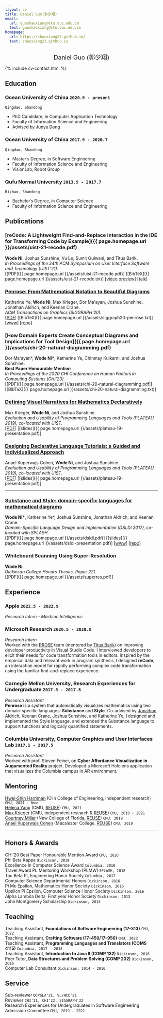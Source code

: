 ```yaml
---
layout: cv
title: Daniel Guo(郭少翔)
email:
  url: guoshaoxiang@stu.ouc.edu.cn
  text: guoshaoxiang@stu.ouc.edu.cn
homepage:
  url: https://shaoxiang23.github.io/
  text: shaoxiang23.github.io
---
```


<div style="text-align: center;">
  <span style="font-size: 20px;">Daniel Guo (郭少翔)</span>
</div>

<!--
include contact information from the front matter
Supported arguments:
    - homepage: url, text
    - phone
    - email
-->

{% include cv-contact.html %}

## Education

### **Ocean University of China** `2020.9 - present`

```
Qingdao, Shandong
```

- PhD Candidate, in Computer Application Technology
- Faculty of Information Science and Engineering
- Advised by [Junyu Dong](https://it.ouc.edu.cn/djy/main.htm)

### **Ocean University of China** `2017.9 - 2020.7`

```
Qingdao, Shandong
```

- Master’s Degree, in Software Engineering
- Faculty of Information Science and Engineering
- VisionLab, Robot Group

### **Qufu Normal University** `2013.9 - 2017.7`

```
Rizhao, Shandong
```

- Bachelor’s Degree, in Computer Science
- Faculty of Information Science and Engineering

## Publications

### [**reCode: A Lightweight Find-and-Replace Interaction in the IDE for Transforming Code by Example**]({{ page.homepage.url }}/assets/uist-21-recode.pdf)
**Wode Ni**, Joshua Sunshine, Vu Le, Sumit Gulwani, and Titus Barik.<br> 
_In Proceedings of the 34th ACM Symposium on User Interface Software and Technology (UIST'21)._ <br>
[[PDF]({{ page.homepage.url }}/assets/uist-21-recode.pdf)]
[[BibTeX]({{ page.homepage.url }}/assets/uist-21-recode.txt)]
[[video preview](https://youtu.be/fMdHK9UrgQ4)]
[[talk](https://youtu.be/_GQ8E7EMMws)]


### [**Penrose: From Mathematical Notation to Beautiful Diagrams**](http://penrose.ink/media/Penrose_SIGGRAPH2020.pdf)
Katherine Ye, **Wode Ni**, Max Krieger, Dor Ma'ayan, Joshua Sunshine, Jonathan Aldrich, and Keenan Crane.<br> 
_ACM Transactions on Graphics (SIGGRAPH'20)._<br>
[[PDF](http://penrose.ink/media/Penrose_SIGGRAPH2020.pdf)]
[[BibTeX]({{ page.homepage.url }}/assets/siggraph20-penrose.txt)]
[[www](http://penrose.ink/siggraph20.html)]
[[repo](https://github.com/penrose/penrose)]

### [**How Domain Experts Create Conceptual Diagrams and Implications for Tool Design**]({{ page.homepage.url }}/assets/chi-20-natural-diagramming.pdf)

Dor Ma'ayan\*, **Wode Ni\***, Katherine Ye, Chinmay Kulkarni, and Joshua Sunshine.<br>
<i class="fas fa-award"></i> <strong>Best Paper Honourable Mention</strong><br>
_In Proceedings of the 2020 CHI Conference on Human Factors in Computing Systems (CHI'20)._<br>
[[PDF]({{ page.homepage.url }}/assets/chi-20-natural-diagramming.pdf)]
[[BibTeX]({{ page.homepage.url }}/assets/chi-20-natural-diagramming.txt)]

### [**Defining Visual Narratives for Mathematics Declaratively**](http://2019.plateau-workshop.org/assets/papers-2019/9.pdf)

Max Krieger, **Wode Ni**, and Joshua Sunshine.<br>
_Evaluation and Usability of Programming Languages and Tools (PLATEAU 2019), co-located with UIST._<br>
[[PDF](http://2019.plateau-workshop.org/assets/papers-2019/9.pdf)]
[[slides]({{ page.homepage.url }}/assets/plateau-19-presentation.pdf)]

### [**Designing Declarative Language Tutorials: a Guided and Individualized Approach**](http://2019.plateau-workshop.org/assets/papers-2019/2.pdf)

Anael Kuperwajs Cohen, **Wode Ni**, and Joshua Sunshine.<br>
_Evaluation and Usability of Programming Languages and Tools (PLATEAU 2019), co-located with UIST._<br>
[[PDF](http://2019.plateau-workshop.org/assets/papers-2019/2.pdf)]
[[slides]({{ page.homepage.url }}/assets/plateau-19-presentation.pdf)]

---

### [**Substance and Style: domain-specific languages for mathematical diagrams**](https://2017.splashcon.org/event/dsldi-2017-substance-and-style-domain-specific-languages-for-mathematical-diagrams)

**Wode Ni\***, Katherine Ye\*, Joshua Sunshine, Jonathan Aldrich, and Keenan Crane.<br> _Domain-Specific Language Design and Implementation (DSLDI 2017), co-located with SPLASH._ <br>
[[PDF]({{ page.homepage.url }}/assets/dsldi.pdf)]
[[slides]({{ page.homepage.url }}/assets/dsldi-presentation.pdf)]
[[www](http://penrose.ink)]
[[repo](https://github.com/penrose/penrose)]

### [**Whiteboard Scanning Using Super-Resolution**](http://scholar.dickinson.edu/student_honors/221/)

**Wode Ni**.<br> _Dickinson College Honors Theses. Paper 221._<br>
[[PDF]({{ page.homepage.url }}/assets/superres.pdf)]

## Experience
### **Apple** `2022.5 - 2022.9`

_Research Intern - Machine Intelligence_<br>

### **Microsoft Research** `2020.5 - 2020.8`

_Research Intern_<br>
Worked with the [PROSE](https://www.microsoft.com/en-us/research/group/prose/) team (mentored by [Titus Barik](https://www.barik.net/)) on improving developer productivity in Visual Studio Code. I interviewed developers to elicit their needs for code transformation tools in editors. Inspired by the empirical data and relevant work in program synthesis, I designed **reCode**, an interaction model for rapidly performing complex code transformation using the familiar find-and-replace experience.

### **Carnegie Mellon University, Research Experiences for Undergraduate** `2017.5 - 2017.8`

_Research Assistant_<br>
**Penrose** is a system that automatically visualizes mathematics using two domain-specific languages: **Substance** and **Style**. Co-advised by [Jonathan Aldrich](https://www.cs.cmu.edu/~./aldrich/), [Keenan Crane](https://www.cs.cmu.edu/~kmcrane/), [Joshua Sunshine](http://www.cs.cmu.edu/~jssunshi/), and [Katherine Ye](https://www.cs.cmu.edu/~kqy/), I designed and implemented the Style language, and extended the Substance language to support functions and logically quantified statements.

### **Columbia University, Computer Graphics and User Interfaces Lab** `2017.1 - 2017.5`

_Research Assistant_<br>
Worked with prof. Steven Feiner, on **Cyber Affordance Visualization in Augumented Reality** project. Developed a Microsoft Hololens application that visualizes the Columbia campus in AR environment.

## Mentoring

[Hwei-Shin Harriman](https://hsharriman.github.io/) (Olin College of Engineering, independent research) `CMU, 2021 - Now` <br>
[Helena Yang](https://heleaf.me/) (CMU, [REUSE](https://www.cmu.edu/scs/s3d/reuse/)) `CMU, 2021` <br>
[Max Krieger](https://a9.io/) (CMU, independent research & [REUSE](https://www.cmu.edu/scs/s3d/reuse/)) `CMU, 2018 - 2021` <br>
[Courtney Miller](https://courtney-e-miller.github.io/) (New College of Florida, [REUSE](https://www.cmu.edu/scs/s3d/reuse/)) `CMU, 2019` <br>
[Anael Kuperwajs Cohen](https://anaelkuperwajs.github.io/) (Macalester College, [REUSE](https://www.cmu.edu/scs/s3d/reuse/)) `CMU, 2019` <br>

---

## Honors & Awards

CHI'20 Best Paper Honourable Mention Award `CMU, 2020` <br>
Phi Beta Kappa `Dickinson, 2018` <br>
Excellence in Computer Science Award `Columbia, 2018` <br>
Travel Award PL Mentoring Workshop (PLMW) `SPLASH, 2018` <br>
Tau Beta Pi, Engineering Honor Society `Columbia, 2017` <br>
Computer Science Departmental Honors `Dickinson, 2016` <br>
Pi Mu Epsilon, Mathematics Honor Society `Dickinson, 2016` <br>
Upsilon Pi Epsilon, Computer Science Honor Society `Dickinson, 2016` <br>
Alpha Lambda Delta, First year Honor Society `Dickinson, 2013`<br>
John Montgomery Scholarship `Dickinson, 2013` <br>

## Teaching

Teaching Assistant, **Foundations of Software Engineering (17-313)** `CMU, 2022` <br>
Teaching Assistant, **Crafting Software (17-450/17-950)** `CMU, 2022` <br>
Teaching Assistant, **Programming Languages and Translators (COMS 4115)** `Columbia, 2017 - 2018` <br>
Teaching Assistant, **Introduction to Java II (COMP 132)** `Dickinson, 2016` <br>
Peer Tutor, **Data Structures and Problem Solving (COMP 232)** `Dickinson, 2016` <br>
Computer Lab Consultant `Dickinson, 2014 - 2016` <br>


## Service

Sub-reviewer `OOPSLA'21, VL/HCC'21` <br>
Reviewer `CHI'21, CHI'22, SIGGRAPH'22` <br>
Research Experiences for Undergraduates in Software Engineering Admission Committee `CMU, 2019 - 2022` <br>

<!-- ### Footer

Last updated: May 2013 -->
